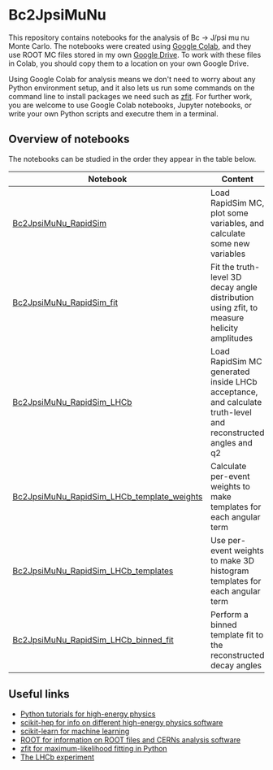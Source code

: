 # Bc2JpsiMuNu
This repository contains notebooks for the analysis of Bc -> J/psi mu nu Monte Carlo. The notebooks were created using [Google Colab](colab.research.google.com), and they use ROOT MC files stored in my own [Google Drive](https://drive.google.com/drive/folders/1Q25PuAGMSjAmTNaOSblGBS0UZ3Z7yk8X?usp=sharing). To work with these files in Colab, you should copy them to a location on your own Google Drive.

Using Google Colab for analysis means we don't need to worry about any Python environment setup, and it also lets us run some commands on the command line to install packages we need such as [zfit](https://zfit.readthedocs.io/en/0.3.6/index.html). For further work, you are welcome to use Google Colab notebooks, Jupyter notebooks, or write your own Python scripts and executre them in a terminal.

## Overview of notebooks

The notebooks can be studied in the order they appear in the table below.

|Notebook |Content|
|-----|--------|
|[Bc2JpsiMuNu_RapidSim](https://github.com/donalrinho/Bc2JpsiMuNu/blob/main/Bc2JpsiMuNu_RapidSim.ipynb)| Load RapidSim MC, plot some variables, and calculate some new variables       |
|[Bc2JpsiMuNu_RapidSim_fit](https://github.com/donalrinho/Bc2JpsiMuNu/blob/main/Bc2JpsiMuNu_RapidSim_fit.ipynb)| Fit the truth-level 3D decay angle distribution using zfit, to measure helicity amplitudes       |
| [Bc2JpsiMuNu_RapidSim_LHCb](https://github.com/donalrinho/Bc2JpsiMuNu/blob/main/Bc2JpsiMuNu_RapidSim_LHCb.ipynb)| Load RapidSim MC generated inside LHCb acceptance, and calculate truth-level and reconstructed angles and q2 |
| [Bc2JpsiMuNu_RapidSim_LHCb_template_weights](https://github.com/donalrinho/Bc2JpsiMuNu/blob/main/Bc2JpsiMuNu_RapidSim_LHCb_template_weights.ipynb) | Calculate per-event weights to make templates for each angular term |
| [Bc2JpsiMuNu_RapidSim_LHCb_templates](https://github.com/donalrinho/Bc2JpsiMuNu/blob/main/Bc2JpsiMuNu_RapidSim_LHCb_templates.ipynb) | Use per-event weights to make 3D histogram templates for each angular term |
| [Bc2JpsiMuNu_RapidSim_LHCb_binned_fit](https://github.com/donalrinho/Bc2JpsiMuNu/blob/main/Bc2JpsiMuNu_RapidSim_LHCb_binned_fit.ipynb) | Perform a binned template fit to the reconstructed decay angles |

## Useful links

* [Python tutorials for high-energy physics](https://hsf-training.github.io/analysis-essentials/python/README.html)
* [scikit-hep for info on different high-energy physics software](https://scikit-hep.org)
* [scikit-learn for machine learning](https://scikit-learn.org)
* [ROOT for information on ROOT files and CERNs analysis software](https://root.cern)
* [zfit for maximum-likelihood fitting in Python](https://zfit.readthedocs.io/en/0.3.6/index.html)
* [The LHCb experiment](https://lhcb-outreach.web.cern.ch/)
